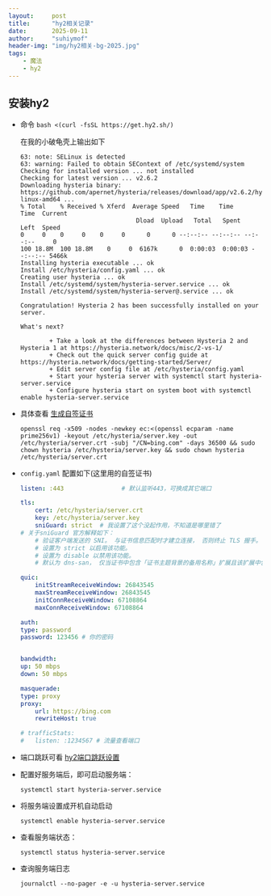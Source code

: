 ```yaml
---
layout:     post
title:      "hy2相关记录"
date:       2025-09-11
author:     "suhiymof"
header-img: "img/hy2相关-bg-2025.jpg"
tags:
    - 魔法
    - hy2
---
```


## 安装hy2
- 命令 `bash <(curl -fsSL https://get.hy2.sh/)`

    在我的小破龟壳上输出如下
    ```
    63: note: SELinux is detected
    63: warning: Failed to obtain SEContext of /etc/systemd/system
    Checking for installed version ... not installed
    Checking for latest version ... v2.6.2
    Downloading hysteria binary: https://github.com/apernet/hysteria/releases/download/app/v2.6.2/hysteria-linux-amd64 ...
    % Total    % Received % Xferd  Average Speed   Time    Time     Time  Current
                                    Dload  Upload   Total   Spent    Left  Speed
    0     0    0     0    0     0      0      0 --:--:-- --:--:-- --:--:--     0
    100 18.8M  100 18.8M    0     0  6167k      0  0:00:03  0:00:03 --:--:-- 5466k
    Installing hysteria executable ... ok
    Install /etc/hysteria/config.yaml ... ok
    Creating user hysteria ... ok
    Install /etc/systemd/system/hysteria-server.service ... ok
    Install /etc/systemd/system/hysteria-server@.service ... ok

    Congratulation! Hysteria 2 has been successfully installed on your server.

    What's next?

            + Take a look at the differences between Hysteria 2 and Hysteria 1 at https://hysteria.network/docs/misc/2-vs-1/
            + Check out the quick server config guide at https://hysteria.network/docs/getting-started/Server/
            + Edit server config file at /etc/hysteria/config.yaml
            + Start your hysteria server with systemctl start hysteria-server.service
            + Configure hysteria start on system boot with systemctl enable hysteria-server.service
    ```
- 具体查看 [生成自签证书](https://suhiymof.github.io/2025/09/11/hy2-生成自签证书/)

    ```
    openssl req -x509 -nodes -newkey ec:<(openssl ecparam -name prime256v1) -keyout /etc/hysteria/server.key -out /etc/hysteria/server.crt -subj "/CN=bing.com" -days 36500 && sudo chown hysteria /etc/hysteria/server.key && sudo chown hysteria /etc/hysteria/server.crt
    ```

- `config.yaml` 配置如下(这里用的自签证书)

    ```yaml
    listen: :443                # 默认监听443，可换成其它端口

    tls:
        cert: /etc/hysteria/server.crt
        key: /etc/hysteria/server.key
        sniGuard: strict  # 我设置了这个没起作用，不知道是哪里错了  
    # 关于sniGuard 官方解释如下：
        # 验证客户端发送的 SNI。 与证书信息匹配时才建立连接， 否则终止 TLS 握手。
        # 设置为 strict 以启用该功能。
        # 设置为 disable 以禁用该功能。
        # 默认为 dns-san， 仅当证书中包含「证书主题背景的备用名称」扩展且该扩展中包含域名时才启用该功能。

    quic:
        initStreamReceiveWindow: 26843545 
        maxStreamReceiveWindow: 26843545 
        initConnReceiveWindow: 67108864 
        maxConnReceiveWindow: 67108864 
    
    auth:
    type: password
    password: 123456 # 你的密码


    bandwidth:
    up: 50 mbps
    down: 50 mbps
    
    masquerade:
    type: proxy
    proxy:
        url: https://bing.com
        rewriteHost: true

    # trafficStats:
    #   listen: :1234567 # 流量查看端口
    ```
- 端口跳跃可看 [hy2端口跳跃设置](https://suhiymof.github.io/2025/09/11/hy2-端口跳跃/)

- 配置好服务端后，即可启动服务端：

    `systemctl start hysteria-server.service`

- 将服务端设置成开机自动启动

    `systemctl enable hysteria-server.service`

- 查看服务端状态：

    `systemctl status hysteria-server.service`

- 查询服务端日志

    `journalctl --no-pager -e -u hysteria-server.service`